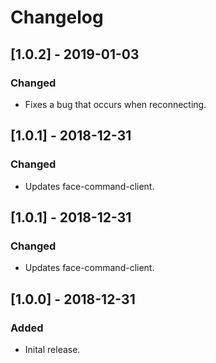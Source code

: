 # Changelog

## [1.0.2] - 2019-01-03
### Changed
- Fixes a bug that occurs when reconnecting.

## [1.0.1] - 2018-12-31
### Changed
- Updates face-command-client.

## [1.0.1] - 2018-12-31
### Changed
- Updates face-command-client.

## [1.0.0] - 2018-12-31
### Added
- Inital release.
